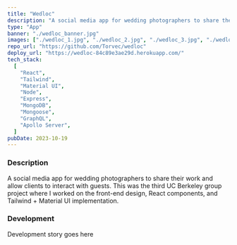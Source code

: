```yaml
---
title: "Wedloc"
description: "A social media app for wedding photographers to share their work and allow clients to interact with guests."
type: "App"
banner: "./wedloc_banner.jpg"
images: ["./wedloc_1.jpg", "./wedloc_2.jpg", "./wedloc_3.jpg", "./wedloc_4.jpg"]
repo_url: "https://github.com/Torvec/wedloc"
deploy_url: "https://wedloc-84c89e3ae29d.herokuapp.com/"
tech_stack:
  [
    "React",
    "Tailwind",
    "Material UI",
    "Node",
    "Express",
    "MongoDB",
    "Mongoose",
    "GraphQL",
    "Apollo Server",
  ]
pubDate: 2023-10-19
---
```


### Description

A social media app for wedding photographers to share their work and allow clients to interact with guests. This was the third UC Berkeley group project where I worked on the front-end design, React components, and Tailwind + Material UI implementation.

### Development

Development story goes here
